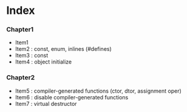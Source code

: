 # Index

### Chapter1
- Item1
- Item2 : const, enum, inlines (#defines)
- Item3 : const
- Item4 : object initialize

### Chapter2
- Item5 : compiler-generated functions (ctor, dtor, assignment oper)
- Item6 : disable compiler-generated functions
- Item7 : virtual destructor
